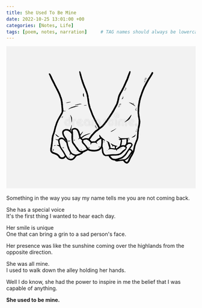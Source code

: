 ```yaml
---
title: She Used To Be Mine
date: 2022-10-25 13:01:00 +00
categories: [Notes, Life]
tags: [poem, notes, narration]     # TAG names should always be lowercase
---
```


![used to be mine](/assets/img/used-to-be-mine.jpg)

Something in the way you say my name tells me you are not coming back.  

She has a special voice  
It's the first thing I wanted to hear each day.

Her smile is unique  
One that can bring a grin to a sad person's face.

Her presence was like the sunshine coming over the highlands from the opposite direction.

She was all mine.  
I used to walk down the alley holding her hands.

Well I do know, she had the power to inspire in me the belief that I was capable of anything.

**She used to be mine.**